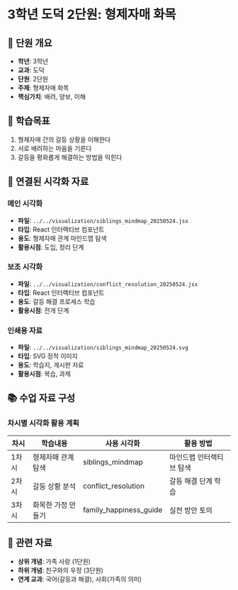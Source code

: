 # 3학년 도덕 2단원: 형제자매 화목

## 📖 단원 개요
- **학년**: 3학년
- **교과**: 도덕
- **단원**: 2단원
- **주제**: 형제자매 화목
- **핵심가치**: 배려, 양보, 이해

## 🎯 학습목표
1. 형제자매 간의 갈등 상황을 이해한다
2. 서로 배려하는 마음을 기른다
3. 갈등을 평화롭게 해결하는 방법을 익힌다

## 🎨 연결된 시각화 자료

### 메인 시각화
- **파일**: `../../visualization/siblings_mindmap_20250524.jsx`
- **타입**: React 인터랙티브 컴포넌트
- **용도**: 형제자매 관계 마인드맵 탐색
- **활용시점**: 도입, 정리 단계

### 보조 시각화  
- **파일**: `../../visualization/conflict_resolution_20250524.jsx`
- **타입**: React 인터랙티브 컴포넌트
- **용도**: 갈등 해결 프로세스 학습
- **활용시점**: 전개 단계

### 인쇄용 자료
- **파일**: `../../visualization/siblings_mindmap_20250524.svg`
- **타입**: SVG 정적 이미지
- **용도**: 학습지, 게시판 자료
- **활용시점**: 복습, 과제

## 📚 수업 자료 구성

### 차시별 시각화 활용 계획
| 차시 | 학습내용 | 사용 시각화 | 활용 방법 |
|------|----------|-------------|-----------|
| 1차시 | 형제자매 관계 탐색 | siblings_mindmap | 마인드맵 인터랙티브 탐색 |
| 2차시 | 갈등 상황 분석 | conflict_resolution | 갈등 해결 단계 학습 |
| 3차시 | 화목한 가정 만들기 | family_happiness_guide | 실천 방안 토의 |

## 🔗 관련 자료
- **상위 개념**: 가족 사랑 (1단원)
- **하위 개념**: 친구와의 우정 (3단원)
- **연계 교과**: 국어(갈등과 해결), 사회(가족의 의미)